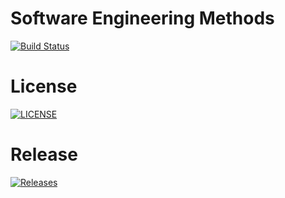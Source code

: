 # Software Engineering Methods
[![Build Status](https://travis-ci.com/40478645/sem1.svg?branch=main)](https://travis-ci.com/40478645/sem1)
# License
[![LICENSE](https://img.shields.io/github/license/40478645/sem1.svg?style=flat-square)](https://github.com/40478645/sem1/blob/master/LICENSE)
# Release
[![Releases](https://img.shields.io/github/release/40478645/sem1/all.svg?style=flat-square)](https://github.com/40478645/sem1/releases)